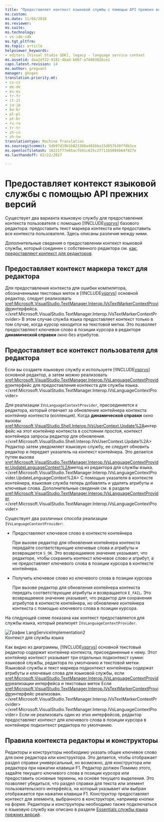 ```yaml
---
title: "Предоставляет контекст языковой службы с помощью API прежних версий | Документы Microsoft"
ms.custom: 
ms.date: 11/04/2016
ms.reviewer: 
ms.suite: 
ms.technology:
- vs-ide-sdk
ms.tgt_pltfrm: 
ms.topic: article
helpviewer_keywords:
- editors [Visual Studio SDK], legacy - language service context
ms.assetid: daa2df22-9181-4bad-b007-a7d40302bce1
caps.latest.revision: 14
ms.author: gregvanl
manager: ghogen
translation.priority.mt:
- cs-cz
- de-de
- es-es
- fr-fr
- it-it
- ja-jp
- ko-kr
- pl-pl
- pt-br
- ru-ru
- tr-tr
- zh-cn
- zh-tw
translationtype: Machine Translation
ms.sourcegitcommit: 5db97d19b1b823388a465bba15d057b30ff0b3ce
ms.openlocfilehash: 10221f77e65acfb91c625c2f711b5804b64f827e
ms.lasthandoff: 02/22/2017

---
```

# <a name="providing-a-language-service-context-by-using-the-legacy-api"></a>Предоставляет контекст языковой службы с помощью API прежних версий
Существует два варианта языковую службу для предоставления контекста пользователя с помощью [!INCLUDE[vsprvs](../code-quality/includes/vsprvs_md.md)] базового редактора: предоставить текст маркера контекста или предоставить все контекста пользователя. Здесь описаны различия между ними.  
  
 Дополнительные сведения о предоставлении контекст языковой службы, который соединен с собственного редактора см. [как: предоставляют контекст для редакторов](../extensibility/how-to-provide-context-for-editors.md).  
  
## <a name="provide-text-marker-context-to-the-editor"></a>Предоставляет контекст маркера текст для редактора  
 Для предоставления контекста для ошибки компилятора, обозначенными текстовых меток в [!INCLUDE[vsprvs](../code-quality/includes/vsprvs_md.md)] основной редактор, следует реализовать <xref:Microsoft.VisualStudio.TextManager.Interop.IVsTextMarkerContextProvider>интерфейса.</xref:Microsoft.VisualStudio.TextManager.Interop.IVsTextMarkerContextProvider> В этом случае служба языка предоставляет контекст только в том случае, когда курсор находится на текстовой метки. Это позволяет предоставляют ключевое слово в позиции курсора в редакторе **динамической справки** окно без атрибутов.  
  
## <a name="provide-all-user-context-to-the-editor"></a>Предоставляет все контекст пользователя для редактора  
 Если вы создаете языковую службу и используете [!INCLUDE[vsprvs](../code-quality/includes/vsprvs_md.md)] основной редактор, а затем можно реализовать <xref:Microsoft.VisualStudio.TextManager.Interop.IVsLanguageContextProvider>интерфейс для предоставления контекста для службы языка.</xref:Microsoft.VisualStudio.TextManager.Interop.IVsLanguageContextProvider>  
  
 Для реализации `IVsLanguageContextProvider`, присоединяется к редактора, который отвечает за обновление контейнера контекста контейнер контекста (коллекция). Когда **динамической справки** окно вызовы <xref:Microsoft.VisualStudio.Shell.Interop.IVsUserContext.Update%2A>интерфейс на этот контейнер контекста в состоянии простоя, контекст контейнера запросы редактор для обновления.</xref:Microsoft.VisualStudio.Shell.Interop.IVsUserContext.Update%2A> Редактор затем уведомляет языковую службу, ее следует обновить редактор и передает указатель на контекст контейнера. Это делается путем вызова <xref:Microsoft.VisualStudio.TextManager.Interop.IVsLanguageContextProvider.UpdateLanguageContext%2A>метод из редактора для службы языка.</xref:Microsoft.VisualStudio.TextManager.Interop.IVsLanguageContextProvider.UpdateLanguageContext%2A> С помощью указателя в контексте контейнера, языковая служба теперь добавлять и удалять атрибуты и ключевые слова. Дополнительные сведения см. в разделе <xref:Microsoft.VisualStudio.TextManager.Interop.IVsLanguageContextProvider>.</xref:Microsoft.VisualStudio.TextManager.Interop.IVsLanguageContextProvider>  
  
 Существует два различных способа реализации `IVsLanguageContextProvider`:  
  
-   Предоставляют ключевое слово в контексте контейнера  
  
     При вызове редактор для обновления контейнера контекста передайте соответствующие ключевые слова и атрибуты и возвращается `S_OK`. Это возвращаемое значение указывает, что редакторе, чтобы сохранить контекст ключевое слово и атрибут, а не предоставляет ключевого слова в позиции курсора в контексте контейнера.  
  
-   Получить ключевое слово из ключевого слова в позиции курсора  
  
     При вызове редактор для обновления контейнера контекста передать соответствующие атрибуты и возвращается `E_FAIL`. Это возвращаемое значение указывает, что редактор для сохранения атрибутов в контексте контейнера, но обновление контейнера контекста с помощью ключевого слова в позиции курсора.  
  
 На следующей схеме показана как контекст предоставляется для службы языка, который реализует `IVsLanguageContextProvider`.  
  
 ![График LangServiceImplementation2](../extensibility/media/vslanguageservice2.gif "vsLanguageService2")  
Контекст для службы языка  
  
 Как видно из диаграммы, [!INCLUDE[vsprvs](../code-quality/includes/vsprvs_md.md)] основной текстовый редактор содержит контейнер контекста, присоединенные к нему. Этот контейнер контекст указывает три отдельных подконтекст сумки: языковой службы, редактора по умолчанию и текстовой метки. Языковой службы и текст маркера подконтекст контейнеры содержат атрибуты и ключевые слова для языковой службы, если <xref:Microsoft.VisualStudio.TextManager.Interop.IVsLanguageContextProvider>реализации интерфейса и текстовых меток Если <xref:Microsoft.VisualStudio.TextManager.Interop.IVsTextMarkerContextProvider>интерфейс реализован.</xref:Microsoft.VisualStudio.TextManager.Interop.IVsTextMarkerContextProvider> </xref:Microsoft.VisualStudio.TextManager.Interop.IVsLanguageContextProvider> Если не реализовать один из этих интерфейсов, редактор предоставляет контекст для ключевого слова в позиции курсора в контейнере подконтекст редактора по умолчанию.  
  
## <a name="context-guidelines-for-editors-and-designers"></a>Правила контекста редакторы и конструкторы  
 Редакторы и конструкторы необходимо указать общее ключевое слово для окне редактора или конструктора. Это делается, чтобы отображает раздел справки универсальный, но возможно, для конструктора или редактора при нажатии клавиши F1. Редактор должен Помимо этого, задайте текущего ключевого слова в позиции курсора или предоставить основные термины, на основе текущего выделения. Это позволяет убедиться, что раздел справки для текста или элемент пользовательского интерфейса, на который указывает или выбран отображается при нажатии клавиши F1. Конструктор предоставляет контекст для элемента, выбранного в конструкторе, например кнопки на форме. Редакторы и конструкторы необходимо также подключаться к языковую службу как описано в разделе [Essentials службы языка прежних версий](../extensibility/internals/legacy-language-service-essentials.md).

